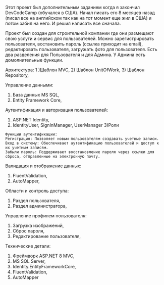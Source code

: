 Этот проект был дополнительным заданием когда я закончил DevCodeCamp (обучался в США). Начал писать его 8 месяцев назад (писал все на английском так как на тот момент еще жил в США) и потом забил на него. И решил написать все сначала.

Проект был создан для строительной компании где они размещают свою услуги и сервис для пользователей. 
Можно зарегистрировать пользователя, востановить пароль (ссылка приходит на email), редактировать пользователя, загружать фото для пользователя. 
Есть два разделения для Пользователя и для Админа. У Админа есть домолнительные функции. 

Архитектура:
  1 )Шаблон MVC,
  2) Шаблон UnitOfWork,
  3) Шаблон Repository,
  
Управление данными:
  1) База данных MS SQL,
  2) Entity Framework Core,

Аутентификация и авторизация пользователей:
  1) ASP.NET Identity,
  2) IdentityUser, SignInManager, UserManager
  3)Роли

    Функции аутентификации:
    Регистрация: Позволяет новым пользователям создавать учетные записи.
    Вход в систему: Обеспечивает аутентификацию пользователей и доступ к их учетным записям.
    Забыли пароль: Поддерживает восстановление пароля через ссылки для сброса, отправленные на электронную почту.

Валидация и отображение данных:
  1) FluentValidation,
  2) AutoMapper,

Области и контроль доступа:
  1) Раздел пользователя,
  2) Раздел администратора,

Управление профилем пользователя:
  1) Загрузка изображений,
  2) Сброс пароля,
  3) Редактирование пользователя,

Технические детали:
  1) Фреймворк ASP.NET 8 MVC,
  2) MS SQL Server,
  3) Identity.EntityFrameworkCore,
  4) FluentValidation,
  5) AutoMapper
  
